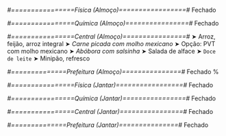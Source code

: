 
*#================Física (Almoço)=================#*
Fechado

*#================Química (Almoço)================#*
Fechado

*#================Central (Almoço)================#*
➤ Arroz, feijão, arroz integral
➤ *Carne picada com molho mexicano*
➤ Opção: PVT com molho mexicano
➤ *Abóbora com salsinha*
➤ Salada de alface
➤ `Doce de leite`
➤ Minipão, refresco

*#==============Prefeitura (Almoço)===============#*
Fechado
%

*#================Física (Jantar)=================#*
Fechado

*#================Química (Jantar)================#*
Fechado

*#================Central (Jantar)================#*
Fechado

*#==============Prefeitura (Jantar)===============#*
Fechado
